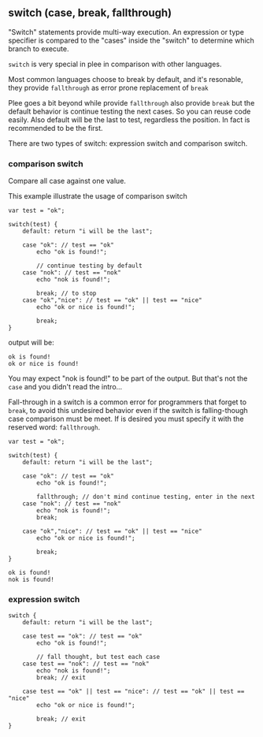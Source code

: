 ## switch (case, break, fallthrough)

"Switch" statements provide multi-way execution.
An expression or type specifier is compared to the "cases" inside the "switch" to determine which branch to execute.

`switch` is very special in plee in comparison with other languages.

Most common languages choose to break by default, and it's resonable, they provide `fallthrough` as error prone replacement of `break`

Plee goes a bit beyond while provide `fallthrough` also provide `break` but the default behavior is continue testing the next cases. So you can reuse code easily. Also default will be the last to test, regardless the position. In fact is recommended to be the first.


There are two types of switch: expression switch and comparison switch.

### comparison switch

Compare all case against one value.


This example illustrate the usage of comparison switch

```plee
var test = "ok";

switch(test) {
    default: return "i will be the last";

    case "ok": // test == "ok"
        echo "ok is found!";

        // continue testing by default
    case "nok": // test == "nok"
        echo "nok is found!";

        break; // to stop
    case "ok","nice": // test == "ok" || test == "nice"
        echo "ok or nice is found!";

        break;
}
```

output will be:

```
ok is found!
ok or nice is found!
```

You may expect "nok is found!" to be part of the output. But that's not the `case` and you didn't read the intro...

Fall-through in a switch is a common error for programmers that forget to `break`,
to avoid this undesired behavior even if the switch is falling-though case comparison must be meet.
If is desired you must specify it with the reserved word: `fallthrough`.


```plee
var test = "ok";

switch(test) {
    default: return "i will be the last";

    case "ok": // test == "ok"
        echo "ok is found!";

        fallthrough; // don't mind continue testing, enter in the next
    case "nok": // test == "nok"
        echo "nok is found!";
        break;

    case "ok","nice": // test == "ok" || test == "nice"
        echo "ok or nice is found!";

        break;
}
```

```
ok is found!
nok is found!
```

### expression switch

```plee
switch {
    default: return "i will be the last";

    case test == "ok": // test == "ok"
        echo "ok is found!";

        // fall thought, but test each case
    case test == "nok": // test == "nok"
        echo "nok is found!";
        break; // exit

    case test == "ok" || test == "nice": // test == "ok" || test == "nice"
        echo "ok or nice is found!";

        break; // exit
}
```
